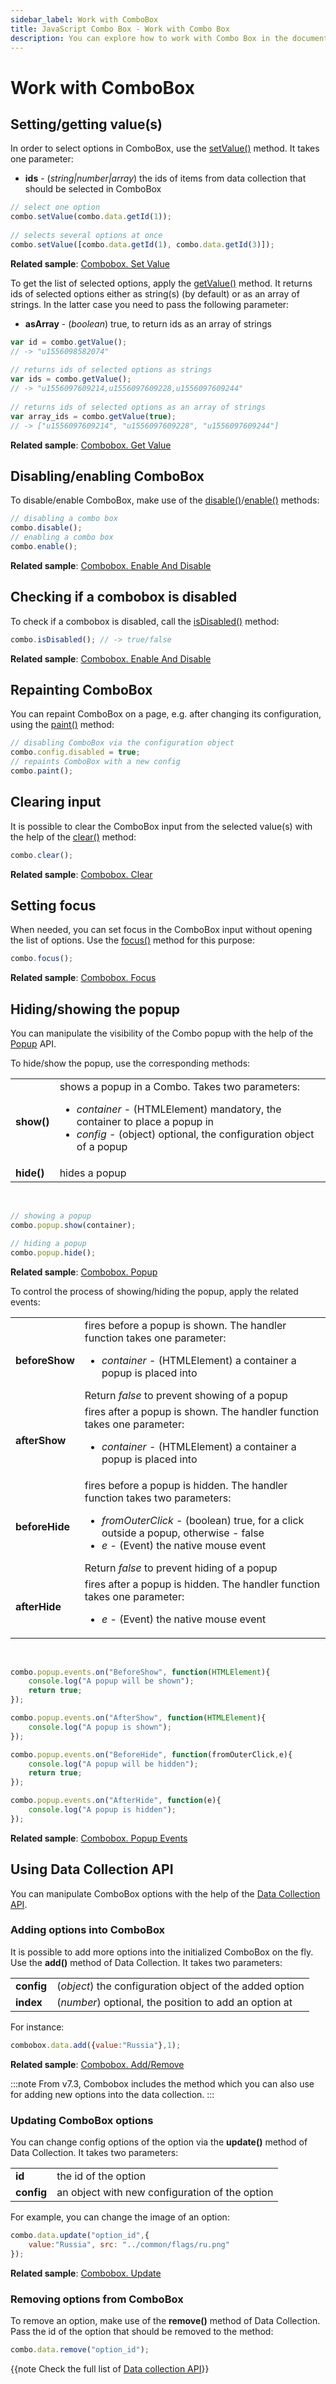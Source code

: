 ```yaml
---
sidebar_label: Work with ComboBox
title: JavaScript Combo Box - Work with Combo Box 
description: You can explore how to work with Combo Box in the documentation of the DHTMLX JavaScript UI library. Browse developer guides and API reference, try out code examples and live demos, and download a free 30-day evaluation version of DHTMLX Suite 7.
---
```


# Work with ComboBox

## Setting/getting value(s)

In order to select options in ComboBox, use the [setValue()](combobox/api/combobox_setvalue_method.md) method. It takes one parameter:

- **ids** - (*string|number|array*) the ids of items from data collection that should be selected in ComboBox

~~~js
// select one option
combo.setValue(combo.data.getId(1));
 
// selects several options at once
combo.setValue([combo.data.getId(1), combo.data.getId(3)]);
~~~

**Related sample**: [Combobox. Set Value](https://snippet.dhtmlx.com/xl1p7zcx)

To get the list of selected options, apply the [getValue()](combobox/api/combobox_getvalue_method.md) method. It returns ids of selected options either as string(s) (by default) or as an array of strings. 
In the latter case you need to pass the following parameter:

- **asArray**  - (*boolean*) true, to return ids as an array of strings

~~~js
var id = combo.getValue();
// -> "u1556098582074"
 
// returns ids of selected options as strings
var ids = combo.getValue();
// -> "u1556097609214,u1556097609228,u1556097609244"
 
// returns ids of selected options as an array of strings
var array_ids = combo.getValue(true);
// -> ["u1556097609214", "u1556097609228", "u1556097609244"]
~~~

**Related sample**: [Combobox. Get Value](https://snippet.dhtmlx.com/ppvjknid)

## Disabling/enabling ComboBox

To disable/enable ComboBox, make use of the [disable()](combobox/api/combobox_disable_method.md)/[enable()](combobox/api/combobox_enable_method.md) methods:

~~~js
// disabling a combo box
combo.disable();
// enabling a combo box
combo.enable();
~~~

**Related sample**: [Combobox. Enable And Disable](https://snippet.dhtmlx.com/7bujtsuu)

## Checking if a combobox is disabled

To check if a combobox is disabled, call the [isDisabled()](combobox/api/combobox_isdisabled_method.md) method:

~~~js
combo.isDisabled(); // -> true/false
~~~

**Related sample**: [Combobox. Enable And Disable](https://snippet.dhtmlx.com/7bujtsuu)

## Repainting ComboBox

You can repaint ComboBox on a page, e.g. after changing its configuration, using the [paint()](combobox/api/combobox_paint_method.md) method:

~~~js
// disabling ComboBox via the configuration object
combo.config.disabled = true;
// repaints ComboBox with a new config
combo.paint();
~~~

## Clearing input

It is possible to clear the ComboBox input from the selected value(s) with the help of the [clear()](combobox/api/combobox_clear_method.md) method:

~~~js
combo.clear();
~~~

**Related sample**: [Combobox. Clear](https://snippet.dhtmlx.com/omlrtmj7)

## Setting focus

When needed, you can set focus in the ComboBox input without opening the list of options. Use the [focus()](combobox/api/combobox_focus_method.md) method for this purpose:

~~~js
combo.focus();
~~~

**Related sample**: [Combobox. Focus](https://snippet.dhtmlx.com/hp6b5sxe)

## Hiding/showing the popup

You can manipulate the visibility of the Combo popup with the help of the [Popup](popup/api/api_overview.md) API.

To hide/show the popup, use the corresponding methods:

<table>
	<tbody>
        <tr>
			<td><b>show()</b></td>
			<td>shows a popup in a Combo. Takes two parameters:
			<ul>
			<li><i>container</i> - (HTMLElement) mandatory, the container to place a popup in</li>
			<li><i>config</i> - (object)	optional, the configuration object of a popup</li>
			</ul></td>
		</tr>
		<tr>
			<td><b>hide()</b></td>
			<td>hides a popup</td>
		</tr>
    </tbody>
</table>
<br/>

~~~js
// showing a popup
combo.popup.show(container);

// hiding a popup
combo.popup.hide();
~~~

**Related sample**: [Combobox. Popup](https://snippet.dhtmlx.com/ztc4sko8)

To control the process of showing/hiding the popup, apply the related events:

<table>
	<tbody>
        <tr>
			<td><b>beforeShow</b></td>
			<td>fires before a popup is shown. The handler function takes one parameter:
			<ul>
			<li><i>container</i> - (HTMLElement) a container a popup is placed into</li>
			</ul>
			Return <i>false</i> to prevent showing of a popup
			</td>
		</tr>
		<tr>
			<td><b>afterShow</b></td>
			<td>fires after a popup is shown. The handler function takes one parameter:
			<ul>
			<li><i>container</i> - (HTMLElement) a container a popup is placed into</li>
			</ul>
			</td>
		</tr>
		<tr>
			<td><b>beforeHide</b></td>
			<td>fires before a popup is hidden. The handler function takes two parameters:
			<ul>
			<li><i>fromOuterClick</i> - (boolean) true, for a click outside a popup, otherwise - false</li>
			<li><i>e</i> - (Event) the native mouse event</li>
			</ul>
			Return <i>false</i> to prevent hiding of a popup
			</td>
		</tr>
		<tr>
			<td><b>afterHide</b></td>
			<td>fires after a popup is hidden. The handler function takes one parameter:
			<ul>
			<li><i>e</i> - (Event) the native mouse event</li>
			</ul>
			</td>
		</tr>
    </tbody>
</table>
<br/>

~~~js
combo.popup.events.on("BeforeShow", function(HTMLElement){
	console.log("A popup will be shown");
    return true;				
});

combo.popup.events.on("AfterShow", function(HTMLElement){
	console.log("A popup is shown");				
});

combo.popup.events.on("BeforeHide", function(fromOuterClick,e){
	console.log("A popup will be hidden");
    return true;				
});

combo.popup.events.on("AfterHide", function(e){
	console.log("A popup is hidden");			
});
~~~

**Related sample**: [Combobox. Popup Events](https://snippet.dhtmlx.com/ll0uykpk)

## Using Data Collection API

You can manipulate ComboBox options with the help of the [Data Collection API](data_collection.md).

### Adding options into ComboBox

It is possible to add more options into the initialized ComboBox on the fly. Use the **add()** method of Data Collection. It takes two parameters:

<table>
	<tbody>
        <tr>
			<td><b>config</b></td>
			<td>(<i>object</i>) the configuration object of the added option</td>
		</tr>
		<tr>
			<td><b>index</b></td>
			<td>(<i>number</i>) optional, the position to add an option at</td>
		</tr>
    </tbody>
</table>

For instance:

~~~js
combobox.data.add({value:"Russia"},1);
~~~

**Related sample**: [Combobox. Add/Remove](https://snippet.dhtmlx.com/o7vd331z)

:::note
From v7.3, Combobox includes the [](combobox/api/combobox_addoption_method.md) method which you can also use for adding new options into the data collection.
:::

### Updating ComboBox options

You can change config options of the option via the **update()** method of Data Collection. It takes two parameters:

<table>
	<tbody>
        <tr>
			<td><b>id</b></td>
			<td>the id of the option</td>
		</tr>
		<tr>
			<td><b>config</b></td>
			<td>an object with new configuration of the option</td>
		</tr>
    </tbody>
</table>

For example, you can change the image of an option:

~~~js
combo.data.update("option_id",{
	value:"Russia", src: "../common/flags/ru.png"
});
~~~

**Related sample**: [Combobox. Update](https://snippet.dhtmlx.com/y7hpq0x8)

### Removing options from ComboBox

To remove an option, make use of the **remove()** method of Data Collection. Pass the id of the option that should be removed to the method:

~~~js
combo.data.remove("option_id");
~~~

{{note Check the full list of [Data collection API](data_collection.md)}}
